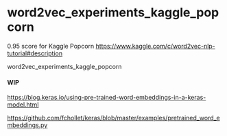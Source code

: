 # word2vec_experiments_kaggle_popcorn

0.95 score for Kaggle Popcorn 
https://www.kaggle.com/c/word2vec-nlp-tutorial#description

word2vec_experiments_kaggle_popcorn


#### WIP

https://blog.keras.io/using-pre-trained-word-embeddings-in-a-keras-model.html

https://github.com/fchollet/keras/blob/master/examples/pretrained_word_embeddings.py
